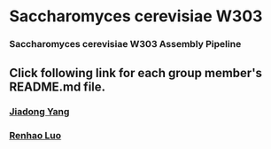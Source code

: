 # Saccharomyces cerevisiae W303 
### Saccharomyces cerevisiae W303 Assembly Pipeline
## Click following link for each group member's README.md file.
### [Jiadong Yang](Yeast_genome_assembly_CS199/README_JIADONG.md)
### [Renhao Luo](README_RENHAO.md)
